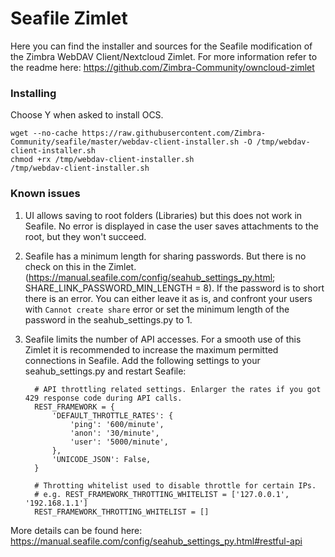 # Seafile Zimlet
Here you can find the installer and sources for the Seafile modification of the Zimbra WebDAV Client/Nextcloud Zimlet. For more information refer to the readme here: https://github.com/Zimbra-Community/owncloud-zimlet


### Installing
Choose Y when asked to install OCS.

    wget --no-cache https://raw.githubusercontent.com/Zimbra-Community/seafile/master/webdav-client-installer.sh -O /tmp/webdav-client-installer.sh
    chmod +rx /tmp/webdav-client-installer.sh
    /tmp/webdav-client-installer.sh 

### Known issues

1. UI allows saving to root folders (Libraries) but this does not work in Seafile. No error is displayed in case the user saves attachments to the root, but they won't succeed.
2. Seafile has a minimum length for sharing passwords. But there is no check on this in the Zimlet. (https://manual.seafile.com/config/seahub_settings_py.html; SHARE_LINK_PASSWORD_MIN_LENGTH = 8). If the password is to short there is an error.
You can either leave it as is, and confront your users with `Cannot create share` error or set the minimum length of the password in the seahub_settings.py to 1.
3. Seafile limits the number of API accesses. For a smooth use of this Zimlet it is recommended to increase the maximum permitted connections in Seafile. Add the following settings to your seahub_settings.py and restart Seafile:

         # API throttling related settings. Enlarger the rates if you got 429 response code during API calls.
         REST_FRAMEWORK = {
             'DEFAULT_THROTTLE_RATES': {
                 'ping': '600/minute',
                 'anon': '30/minute',
                 'user': '5000/minute',
             },
             'UNICODE_JSON': False,
         }

         # Throtting whitelist used to disable throttle for certain IPs.
         # e.g. REST_FRAMEWORK_THROTTING_WHITELIST = ['127.0.0.1', '192.168.1.1']
         REST_FRAMEWORK_THROTTING_WHITELIST = []
      
More details can be found here: https://manual.seafile.com/config/seahub_settings_py.html#restful-api
